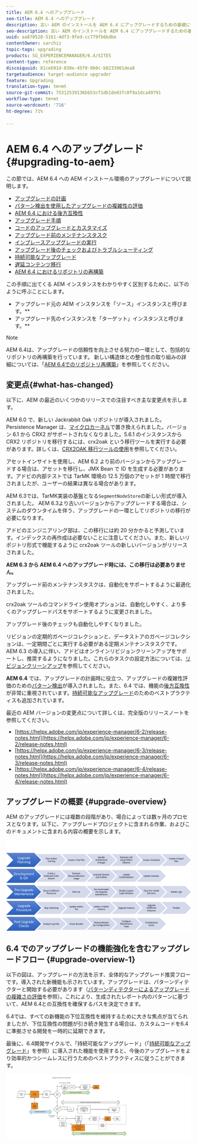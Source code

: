```yaml
---
title: AEM 6.4 へのアップグレード
seo-title: AEM 6.4 へのアップグレード
description: 古い AEM のインストールを AEM 6.4 にアップグレードするための基礎について説明します。
seo-description: 古い AEM のインストールを AEM 6.4 にアップグレードするための基礎について説明します。
uuid: aa878528-5161-4df3-9fed-cc779fb6bdbe
contentOwner: sarchiz
topic-tags: upgrading
products: SG_EXPERIENCEMANAGER/6.4/SITES
content-type: reference
discoiquuid: 81ceb91d-039e-45f0-9b0c-b8233901dea8
targetaudience: target-audience upgrader
feature: Upgrading
translation-type: tm+mt
source-git-commit: 75312539136bb53cf1db1de03fc0f9a1dca49791
workflow-type: tm+mt
source-wordcount: '716'
ht-degree: 71%

---
```



# AEM 6.4 へのアップグレード{#upgrading-to-aem}

この節では、AEM 6.4 への AEM インストール環境のアップグレードについて説明します。

* [アップグレードの計画](/help/sites-deploying/upgrade-planning.md)
* [パターン検出を使用したアップグレードの複雑性の評価](/help/sites-deploying/pattern-detector.md)
* [AEM 6.4 における後方互換性](/help/sites-deploying/backward-compatibility.md)
* [アップグレード手順](/help/sites-deploying/upgrade-procedure.md)
* [コードのアップグレードとカスタマイズ](/help/sites-deploying/upgrading-code-and-customizations.md)
* [アップグレード前のメンテナンスタスク](/help/sites-deploying/pre-upgrade-maintenance-tasks.md)
* [インプレースアップグレードの実行](/help/sites-deploying/in-place-upgrade.md)
* [アップグレード後のチェックおよびトラブルシューティング](/help/sites-deploying/post-upgrade-checks-and-troubleshooting.md)
* [持続可能なアップグレード](/help/sites-deploying/sustainable-upgrades.md)
* [遅延コンテンツ移行](/help/sites-deploying/lazy-content-migration.md)
* [AEM 6.4 におけるリポジトリの再構築](/help/sites-deploying/repository-restructuring.md)

この手順に出てくる AEM インスタンスをわかりやすく区別するために、以下のように呼ぶことにします。

* アップグレード元の AEM インスタンスを「ソース」インスタンスと呼びます。**
* アップグレード先のインスタンスを「ターゲット」インスタンスと呼びます。**

>[!NOTE]
>
>AEM 6.4は、アップグレードの信頼性を向上させる努力の一環として、包括的なリポジトリの再構築を行っています。 新しい構造体との整合性の取り組みの詳細については、「[AEM 6.4でのリポジトリ再構築](/help/sites-deploying/repository-restructuring.md)」を参照してください。

## 変更点{#what-has-changed}

以下に、AEM の最近のいくつかのリリースでの注目すべき主な変更点を示します。

AEM 6.0 で、新しい Jackrabbit Oak リポジトリが導入されました。Persistence Manager は、[マイクロカーネル](/help/sites-deploying/recommended-deploys.md)で置き換えられました。バージョン 6.1 から CRX2 がサポートされなくなりました。5.6.1 のインスタンスから CRX2 リポジトリを移行するには、crx2oak という移行ツールを実行する必要があります。詳しくは、[CRX2OAK 移行ツールの使用](/help/sites-deploying/using-crx2oak.md)を参照してください。

アセットインサイトを使用し、AEM 6.2 より前のバージョンからアップグレードする場合は、アセットを移行し、JMX Bean で ID を生成する必要があります。アドビの内部テストでは TarMK 環境の 12.5 万個のアセットが 1 時間で移行されましたが、ユーザーの結果は異なる場合があります。

AEM 6.3では、TarMK実装の基盤となる`SegmentNodeStore`の新しい形式が導入されました。 AEM 6.3より古いバージョンからアップグレードする場合は、システムのダウンタイムを伴う、アップグレードの一環としてリポジトリの移行が必要になります。

アドビのエンジニアリング部は、この移行には約 20 分かかると予測しています。インデックスの再作成は必要ないことに注意してください。また、新しいリポジトリ形式で機能するように crx2oak ツールの新しいバージョンがリリースされました。

**AEM 6.3 から AEM 6.4 へのアップグレード時には、この移行は必要ありません。**

アップグレード前のメンテナンスタスクは、自動化をサポートするように最適化されました。

crx2oak ツールのコマンドライン使用オプションは、自動化しやすく、より多くのアップグレードパスをサポートするように変更されました。

アップグレード後のチェックも自動化しやすくなりました。

リビジョンの定期的ガベージコレクションと、データストアのガベージコレクションは、一定期間ごとに実行する必要がある定期メンテナンスタスクです。AEM 6.3 の導入に伴い、アドビはオンラインリビジョンクリーンアップをサポートし、推奨するようになりました。これらのタスクの設定方法については、[リビジョンクリーンアップ](/help/sites-deploying/revision-cleanup.md)を参照してください。

**AEM 6.4** では、アップグレードの計画時に役立つ、アップグレードの複雑性評価のための[パターン検出](/help/sites-deploying/pattern-detector.md)が導入されました。また、6.4 では、機能の[後方互換性](/help/sites-deploying/backward-compatibility.md)が非常に重視されています。[持続可能なアップグレード](/help/sites-deploying/sustainable-upgrades.md)のためのベストプラクティスも追加されています。

最近の AEM バージョンの変更点について詳しくは、完全版のリリースノートを参照してください。

* [https://helpx.adobe.com/jp/experience-manager/6-2/release-notes.html](https://helpx.adobe.com/jp/experience-manager/6-2/release-notes.html)
* [https://helpx.adobe.com/jp/experience-manager/6-3/release-notes.html](https://helpx.adobe.com/jp/experience-manager/6-3/release-notes.html)
* [https://helpx.adobe.com/jp/experience-manager/6-4/release-notes.html](https://helpx.adobe.com/jp/experience-manager/6-4/release-notes.html)

## アップグレードの概要 {#upgrade-overview}

AEM のアップグレードには複数の段階があり、場合によっては数ヶ月のプロセスとなります。以下に、アップグレードプロジェクトに含まれる作業、およびこのドキュメントに含まれる内容の概要を示します。

![screen_shot_2018-03-30at80708am](assets/screen_shot_2018-03-30at80708am.png)

## 6.4 でのアップグレードの機能強化を含むアップグレードフロー {#upgrade-overview-1}

以下の図は、アップグレードの方法を示す、全体的なアップグレード推奨フローです。導入された新機能も示されています。アップグレードは、パターンディテクターと開始する必要があります（[パターンディテクターによるアップグレードの複雑さの評価](/help/sites-deploying/pattern-detector.md)を参照）。これにより、生成されたレポート内のパターンに基づいて、AEM 6.4との互換性を確保するパスを決定できます。

6.4では、すべての新機能の下位互換性を維持するために大きな焦点が当てられましたが、下位互換性の問題が引き続き発生する場合は、カスタムコードを6.4に準拠させる開発を一時的に延期できます。[](/help/sites-deploying/backward-compatibility.md)

最後に、6.4開発サイクルで、「持続可能なアップグレード」（「[持続可能なアップグレード](/help/sites-deploying/sustainable-upgrades.md)」を参照）に導入された機能を使用すると、今後のアップグレードをより効率的かつシームレスに行うためのベストプラクティスに従うことができます。

![6_4_upgrade_overviewflowchart-newpage3](assets/6_4_upgrade_overviewflowchart-newpage3.png)

